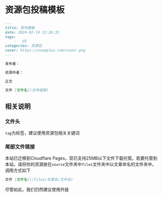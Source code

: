 # 资源包投稿模板

``` markdown
---
title: 发布模板
date: 2024-02-19 13:26:31
tags:
    -   UI
categories: 资源包
cover: https://examples.com/cover.png
---

发布者：

资源作者：

正文

文件 [文件名](文件链接)
```

## 相关说明

### 文件头

`tag`为标签，建议使用资源包相关关键词

### 尾部文件链接

本站已迁移到Cloudflare Pages，现已支持25MB以下文件下载托管。若要托管到本站，请将你的资源放在`source`文件夹中`files`文件夹中以文章命名的文件夹中。调用方式如下

``` markdown
文件 [文件名](/files/文章名/文件名)
```

尽管如此，我们仍然建议使用外链